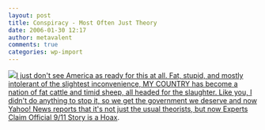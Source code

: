 ```yaml
---
layout: post
title: Conspiracy - Most Often Just Theory
date: 2006-01-30 12:17
author: metavalent
comments: true
categories: wp-import
---
```

<!--Lead Photo --><a href="http://news.yahoo.com/s/prweb/prweb339303"><img src="https://web.archive.org/web/*/http://awebcamdarkly.com/"

I just don't see America as ready for this at all.  Fat, stupid, and mostly intolerant of the slightest inconvenience, MY COUNTRY has become a nation of fat cattle and timid sheep, all headed for the slaughter.  Like you, I didn't do anything to stop it, so we get the government we deserve and now Yahoo! News reports that it's not just the usual theorists, but now <a href="http://news.yahoo.com/s/prweb/prweb339303">Experts Claim Official 9/11 Story is a Hoax</a>.
